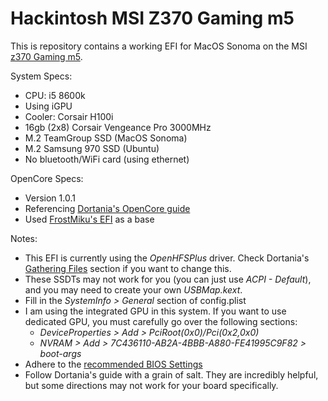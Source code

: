 # Hackintosh MSI Z370 Gaming m5
This is repository contains a working EFI for MacOS Sonoma on the MSI [z370 Gaming m5](https://www.msi.com/Motherboard/Z370-GAMING-M5/Specification).

System Specs:
- CPU: i5 8600k
- Using iGPU
- Cooler: Corsair H100i
- 16gb (2x8) Corsair Vengeance Pro 3000MHz
- M.2 TeamGroup SSD (MacOS Sonoma)
- M.2 Samsung 970 SSD (Ubuntu)
- No bluetooth/WiFi card (using ethernet)

OpenCore Specs:
- Version 1.0.1
- Referencing [Dortania's OpenCore guide](https://dortania.github.io/OpenCore-Install-Guide/)
- Used [FrostMiku's EFI](https://github.com/FrostMiKu/msi-z370-hackintosh) as a base

Notes:
- This EFI is currently using the *OpenHFSPlus* driver. Check Dortania's [Gathering Files](https://dortania.github.io/OpenCore-Install-Guide/ktext.html#universal) section if you want to change this.
- These SSDTs may not work for you (you can just use *ACPI - Default*), and you may need to create your own *USBMap.kext*.
- Fill in the *SystemInfo > General* section of config.plist
- I am using the integrated GPU in this system. If you want to use dedicated GPU, you must carefully go over the following sections:
  - *DeviceProperties > Add > PciRoot(0x0)/Pci(0x2,0x0)* 
  - *NVRAM > Add > 7C436110-AB2A-4BBB-A880-FE41995C9F82 > boot-args*
- Adhere to the [recommended BIOS Settings](https://dortania.github.io/OpenCore-Install-Guide/config.plist/coffee-lake.html#intel-bios-settings)
- Follow Dortania's guide with a grain of salt. They are incredibly helpful, but some directions may not work for your board specifically.
